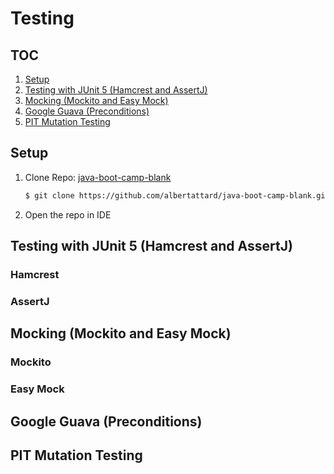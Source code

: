 # Testing

## TOC

1. [Setup](#setup)
1. [Testing with JUnit 5 (Hamcrest and AssertJ)](#testing-with-junit-5-hamcrest-and-assertj)
1. [Mocking (Mockito and Easy Mock)](#mocking-mockito-and-easy-mock)
1. [Google Guava (Preconditions)](#google-guava-preconditions)
1. [PIT Mutation Testing](#pit-mutation-testing)

## Setup

1. Clone Repo: [java-boot-camp-blank](https://github.com/albertattard/java-boot-camp-blank)

    ```bash
    $ git clone https://github.com/albertattard/java-boot-camp-blank.git
    ```

1. Open the repo in IDE

## Testing with JUnit 5 (Hamcrest and AssertJ)

### Hamcrest

### AssertJ

## Mocking (Mockito and Easy Mock)

### Mockito

### Easy Mock

## Google Guava (Preconditions)

## PIT Mutation Testing
